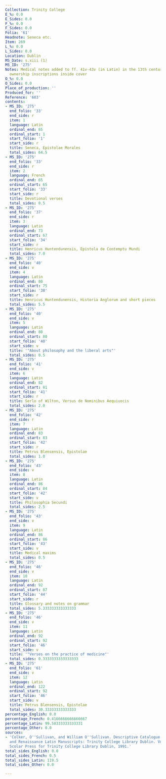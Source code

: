 ```yaml
---
Collection: Trinity College
E_%: 0.0
E_Sides: 0.0
F_%: 0.0
F_Sides: 0.0
Folia: '61'
Headnote: Seneca etc.
Item: 269
L_%: 0.0
L_Sides: 0.0
Location: Dublin
MS_Date: s.xiii (1)
MS_ID: '275'
Notes: Medical notes added to ff. 41v-43v (in Latin) in the 13th century ; 17th c
  ownership inscriptions inside cover
O_%: 0.0
O_Sides: 0.0
Place_of_production: ''
Produced_for: ''
Reference: '603'
contents:
- MS_ID: '275'
  end_folio: '33'
  end_side: r
  item: 1
  language: Latin
  ordinal_end: 65
  ordinal_start: 1
  start_folio: '1'
  start_side: r
  title: Seneca, Epistolae Morales
  total_sides: 64.5
- MS_ID: '275'
  end_folio: '33'
  end_side: r
  item: 2
  language: French
  ordinal_end: 65
  ordinal_start: 65
  start_folio: '33'
  start_side: r
  title: Devotional verses
  total_sides: 0.5
- MS_ID: '275'
  end_folio: '37'
  end_side: r
  item: 3
  language: Latin
  ordinal_end: 73
  ordinal_start: 67
  start_folio: '34'
  start_side: r
  title: Henricus Huntendunensis, Epistola de Contemptu Mundi
  total_sides: 7.0
- MS_ID: '275'
  end_folio: '40'
  end_side: v
  item: 4
  language: Latin
  ordinal_end: 80
  ordinal_start: 75
  start_folio: '38'
  start_side: r
  title: Henricus Huntendunensis, Historia Anglorum and short pieces
  total_sides: 5.5
- MS_ID: '275'
  end_folio: '40'
  end_side: v
  item: 5
  language: Latin
  ordinal_end: 80
  ordinal_start: 80
  start_folio: '40'
  start_side: v
  title: '"About philosophy and the liberal arts"'
  total_sides: 0.5
- MS_ID: '275'
  end_folio: '41'
  end_side: v
  item: 6
  language: Latin
  ordinal_end: 82
  ordinal_start: 81
  start_folio: '41'
  start_side: r
  title: Serlo of Wilton, Versus de Nominibus Aequiuocis
  total_sides: 2.0
- MS_ID: '275'
  end_folio: '42'
  end_side: r
  item: 7
  language: Latin
  ordinal_end: 83
  ordinal_start: 83
  start_folio: '42'
  start_side: r
  title: Petrus Blensensis, Epistolae
  total_sides: 1.0
- MS_ID: '275'
  end_folio: '43'
  end_side: v
  item: 8
  language: Latin
  ordinal_end: 86
  ordinal_start: 84
  start_folio: '42'
  start_side: v
  title: Philosophia Secundi
  total_sides: 2.5
- MS_ID: '275'
  end_folio: '43'
  end_side: v
  item: 9
  language: Latin
  ordinal_end: 86
  ordinal_start: 86
  start_folio: '43'
  start_side: v
  title: Medical maxims
  total_sides: 0.5
- MS_ID: '275'
  end_folio: '46'
  end_side: v
  item: 10
  language: Latin
  ordinal_end: 92
  ordinal_start: 87
  start_folio: '44'
  start_side: r
  title: Glossary and notes on grammar
  total_sides: 5.333333333333333
- MS_ID: '275'
  end_folio: '46'
  end_side: v
  item: 11
  language: Latin
  ordinal_end: 92
  ordinal_start: 92
  start_folio: '46'
  start_side: v
  title: '"Verses on the practice of medicine"'
  total_sides: 0.3333333333333333
- MS_ID: '275'
  end_folio: '61'
  end_side: v
  item: 12
  language: Latin
  ordinal_end: 122
  ordinal_start: 92
  start_folio: '46'
  start_side: v
  title: Petrus Blensensis, Epistolae
  total_sides: 30.33333333333333
percentage_English: 0.0
percentage_French: 0.4166666666666667
percentage_Latin: 99.58333333333331
percentage_Other: 0.0
sources:
- 'Colker, O''Sullivan, and William O''Sullivan. Descriptive Catalogue of the Mediaeval
  and Renaissance Latin Manuscripts: Trinity College Library Dublin. Vol. 2. Aldershot:
  Scolar Press for Trinity College Library Dublin, 1991.'
total_sides_English: 0.0
total_sides_French: 0.5
total_sides_Latin: 119.5
total_sides_Other: 0.0

---
```

